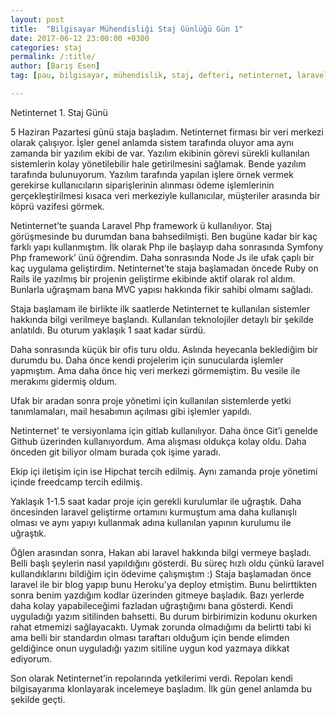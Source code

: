 ```yaml
---
layout: post
title:  "Bilgisayar Mühendisliği Staj Günlüğü Gün 1"
date: 2017-06-12 23:00:00 +0300
categories: staj
permalink: /:title/
author: [Barış Esen]
tag: [pau, bilgisayar, mühendislik, staj, defteri, netinternet, laravel, pamukkale]

---
```

Netinternet 1. Staj Günü

5 Haziran Pazartesi günü staja başladım.
Netinternet firması bir veri merkezi olarak çalışıyor. İşler genel anlamda sistem tarafında oluyor ama aynı zamanda bir yazılım ekibi de var. Yazılım ekibinin görevi sürekli kullanılan sistemlerin kolay yönetilebilir hale getirilmesini sağlamak. Bende yazılım tarafında bulunuyorum. Yazılım tarafında yapılan işlere örnek vermek gerekirse kullanıcıların siparişlerinin alınması ödeme işlemlerinin gerçekleştirilmesi kısaca veri merkeziyle kullanıcılar, müşteriler arasında bir köprü vazifesi görmek.

Netinternet’te şuanda Laravel Php framework ü kullanılıyor. Staj görüşmesinde bu durumdan bana bahsedilmişti. Ben bugüne kadar bir kaç farklı yapı kullanmıştım. İlk olarak Php ile başlayıp daha sonrasında Symfony Php framework’ ünü öğrendim. Daha sonrasında Node Js ile ufak çaplı bir kaç uygulama geliştirdim. Netinternet’te staja başlamadan öncede Ruby on Rails ile yazılmış bir projenin geliştirme ekibinde aktif olarak rol aldım. Bunlarla uğraşmam bana MVC yapısı hakkında fikir sahibi olmamı sağladı.

Staja başlamam ile birlikte ilk saatlerde Netinternet te kullanılan sistemler hakkında bilgi verilmeye başlandı. Kullanılan teknolojiler detaylı bir şekilde anlatıldı. Bu oturum yaklaşık 1 saat kadar sürdü.

Daha sonrasında küçük bir ofis turu oldu. Aslında heyecanla beklediğim bir durumdu bu. Daha önce kendi projelerim için sunucularda işlemler yapmıştım. Ama daha önce hiç veri merkezi görmemiştim. Bu vesile ile merakımı gidermiş oldum.

Ufak bir aradan sonra proje yönetimi için kullanılan sistemlerde yetki tanımlamaları, mail hesabımın açılması gibi işlemler yapıldı.

Netinternet’ te versiyonlama için gitlab kullanılıyor. Daha önce Git’i genelde Github üzerinden kullanıyordum. Ama alışması oldukça kolay oldu. Daha önceden git biliyor olmam burada çok işime yaradı.

Ekip içi iletişim için ise Hipchat tercih edilmiş. Aynı zamanda proje yönetimi içinde freedcamp tercih edilmiş.

Yaklaşık 1-1.5 saat kadar proje için gerekli kurulumlar ile uğraştık. Daha öncesinden laravel geliştirme ortamını kurmuştum ama daha kullanışlı olması ve aynı yapıyı kullanmak adına kullanılan yapının kurulumu ile uğraştık.

Öğlen arasından sonra, Hakan abi laravel hakkında bilgi vermeye başladı. Belli başlı şeylerin nasıl yapıldığını gösterdi. Bu süreç hızlı oldu çünkü laravel kullandıklarını bildiğim için ödevime çalışmıştım :) Staja başlamadan önce laravel ile bir blog yapıp bunu Heroku’ya deploy etmiştim. Bunu belirttikten sonra benim yazdığım kodlar üzerinden gitmeye başladık. Bazı yerlerde daha kolay yapabileceğimi fazladan uğraştığımı bana gösterdi. Kendi uyguladığı yazım sitilinden bahsetti. Bu durum birbirimizin kodunu okurken rahat etmemizi sağlayacaktı. Uymak zorunda olmadığımı da belirtti tabi ki ama belli bir standardın olması taraftarı olduğum için bende elimden geldiğince onun uyguladığı yazım sitiline uygun kod yazmaya dikkat ediyorum.

Son olarak Netinternet’in repolarında yetkilerimi verdi. Repoları kendi bilgisayarıma klonlayarak incelemeye başladım. İlk gün genel anlamda bu şekilde geçti.
